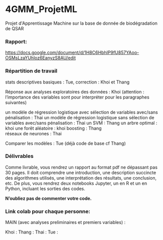 # 4GMM_ProjetML
Projet d'Apprentissage Machine sur la base de donnée de biodégradation de QSAR

### Rapport:
https://docs.google.com/document/d/1H8C6HbhIP9fU857YAoo-OSMsLzaYUhloz6EanyzS8AU/edit


### Répartition de travail 

stats descriptives basiques : Tue, correction : Khoi et Thang 

Réponse aux analyses exploratoires des données : Khoi (attention : l’importance des variables sont pour interpréter pour les  paragraphes suivantes)

un modèle de régression logistique avec sélection de variables avec/sans pénalisation : Thai 
un modèle de régression logistique sans sélection de variables avec/sans pénalisation : Thai
un SVM : Thang 
un arbre optimal : khoi 
une forêt aléatoire : khoi 
boosting : Thang  
réseaux de neurones : Thai  

Comparer les modèles : Tue  (déjà code de base cf Thang) 

### Délivrables 
Comme livrable, vous rendrez un rapport au format pdf ne dépassant pas 30 pages. Il doit comprendre une introduction, une description
succincte des algorithmes utilisés, une interprétation des résultats, une conclusion, etc. 
De plus, vous rendrez  deux notebooks Jupyter, un en R et un en Python, incluant les sorties des codes.

**N’oubliez pas de commenter votre code.**

### Link colab pour chaque personne: 

MAIN (avec analyses preliminaires et premiers variables) : 

Khoi : 
Thang : 
Thai : 
Tue : 





